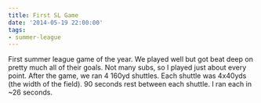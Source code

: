 ```yaml
---
title: First SL Game
date: '2014-05-19 22:00:00'
tags:
- summer-league
---
```


First summer league game of the year. We played well but got beat deep on pretty much all of their goals. Not many subs, so I played just about every point. After the game, we ran 4 160yd shuttles. Each shuttle was 4x40yds (the width of the field). 90 seconds rest between each shuttle. I ran each in ~26 seconds.
